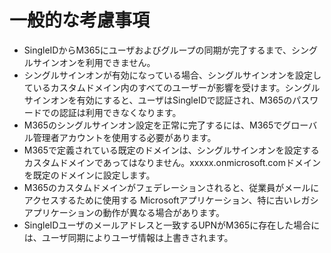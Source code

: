 # 一般的な考慮事項

* SingleIDからM365にユーザおよびグループの同期が完了するまで、シングルサインオンを利用できません。
* シングルサインオンが有効になっている場合、シングルサインオンを設定しているカスタムドメイン内のすべてのユーザーが影響を受けます。シングルサインオンを有効にすると、ユーザはSingleIDで認証され、M365のパスワードでの認証は利用できなくなります。
* M365のシングルサインオン設定を正常に完了するには、M365でグローバル管理者アカウントを使用する必要があります。
* M365で定義されている既定のドメインは、シングルサインオンを設定するカスタムドメインであってはなりません。xxxxx.onmicrosoft.comドメインを既定のドメインに設定します。
* M365のカスタムドメインがフェデレーションされると、従業員がメールにアクセスするために使用する Microsoftアプリケーション、特に古いレガシアプリケーションの動作が異なる場合があります。
* SingleIDユーザのメールアドレスと一致するUPNがM365に存在した場合には、ユーザ同期によりユーザ情報は上書きされます。